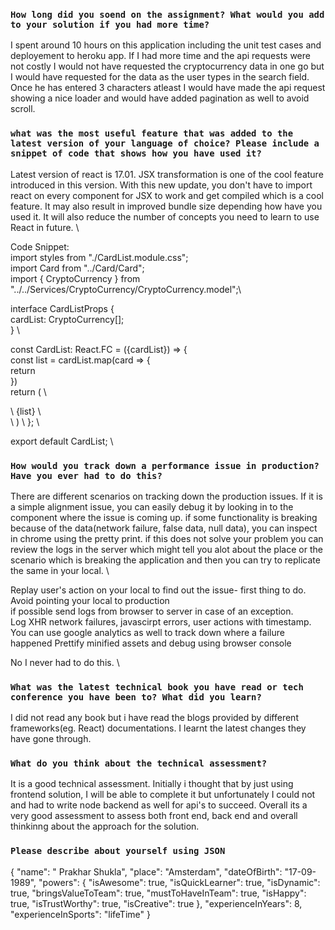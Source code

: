 ### `How long did you soend on the assignment? What would you add to your solution if you had more time?`

I spent around 10 hours on this application including the unit test cases and deployement to heroku app. If I had more time and the api requests were not costly I would not have requested the cryptocurrency data in one go but I would have requested for the data as the user types in the search field. Once he has entered 3 characters atleast I would have made the api request showing a nice loader and would have added pagination as well to avoid scroll.

### `what was the most useful feature that was added to the latest version of your language of choice? Please include a snippet of code that shows how you have used it?`

Latest version of react is 17.01. JSX transformation is one of the cool feature introduced in this version. With this new update, you don't have to import react on every component for JSX to work and get compiled which is a cool feature. It may also result in improved bundle size depending how have you used it. It will also reduce the number of concepts you need to learn to use React in future. \

Code Snippet: \
import styles from "./CardList.module.css";\
import Card from "../Card/Card";\
import { CryptoCurrency } from "../../Services/CryptoCurrency/CryptoCurrency.model";\

interface CardListProps { \
 cardList: CryptoCurrency[]; \
} \

const CardList: React.FC<CardListProps> = ({cardList}) => { \
 const list = cardList.map(card => { \
 return <Card key={card.id} title={card.name} prices={card.prices} code={card.symbol} /> \
 }) \
 return ( \

 <div data-testid="card-list" className={styles.CardList}> \
 {list} \
 </div> \
 ) \
}; \

export default CardList; \

### `How would you track down a performance issue in production? Have you ever had to do this?`

There are different scenarios on tracking down the production issues. If it is a simple alignment issue, you can easily debug it by looking in to the component where the issue is coming up. if some functionality is breaking because of the data(network failure, false data, null data), you can inspect in chrome using the pretty print. if this does not solve your problem you can review the logs in the server which might tell you alot about the place or the scenario which is breaking the application and then you can try to replicate the same in your local. \

Replay user's action on your local to find out the issue- first thing to do. \
Avoid pointing your local to production\
if possible send logs from browser to server in case of an exception.\
Log XHR network failures, javascirpt errors, user actions with timestamp. You can use google analytics as well to track down where a failure happened
Prettify minified assets and debug using browser console

No I never had to do this. \

### `What was the latest technical book you have read or tech conference you have been to? What did you learn?`

I did not read any book but i have read the blogs provided by different frameworks(eg. React) documentations. I learnt the latest changes they have gone through.

### `What do you think about the technical assessment?`

It is a good technical assessment. Initially i thought that by just using frontend solution, I will be able to complete it but unfortunately I could not and had to write node backend as well for api's to succeed. Overall its a very good assessment to assess both front end, back end and overall thinkinng about the approach for the solution.

### `Please describe about yourself using JSON`

{
"name": " Prakhar Shukla",
"place": "Amsterdam",
"dateOfBirth": "17-09-1989",
"powers": {
"isAwesome": true,
"isQuickLearner": true,
"isDynamic": true,
"bringsValueToTeam": true,
"mustToHaveInTeam": true,
"isHappy": true,
"isTrustWorthy": true,
"isCreative": true
},
"experienceInYears": 8,
"experienceInSports": "lifeTime"
}
